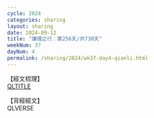 ```yaml
---
cycle: 2024
categories: sharing
layout: sharing
date: 2024-09-12
title: "謙理之行：第256天/共730天"
weekNum: 37
dayNum: 4
permalink: /sharing/2024/wk37-day4-qianli.html
---
```

【經文梳理】  
[QLTITLE](QLLINK)

【背經經文】  
QLVERSE
